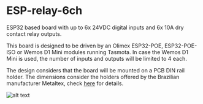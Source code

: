 # ESP-relay-6ch

ESP32 based board with up to 6x 24VDC digital inputs and 6x 10A dry contact relay outputs.

This board is designed to be driven by an Olimex ESP32-POE, ESP32-POE-ISO or Wemos D1 Mini modules running Tasmota. In case the Wemos D1 Mini is used, the number of inputs and outputs will be limited to 4 each.

The design considers that the board will be mounted on a PCB DIN rail holder. The dimensions consider the holders offered by the Brazilian manufacturer Metaltex, check [here](https://www.metaltex.com.br/produtos/componentes/suportes/sp7-suporte-para-montagem-de-placa-de-circuito-impresso-em-trilho-din) for details.

![alt text](https://github.com/thermseekr/ESP-relay-6ch/blob/main/V2/ESP-relay_6ch-V2.png "ESP-relay-6ch")
